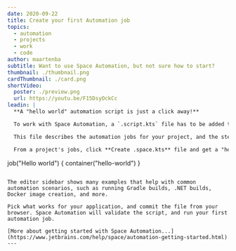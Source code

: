 ```yaml
---
date: 2020-09-22
title: Create your first Automation job
topics:
  - automation
  - projects
  - work
  - code
author: maartenba
subtitle: Want to use Space Automation, but not sure how to start?
thumbnail: ./thumbnail.png
cardThumbnail: ./card.png
shortVideo:
  poster: ./preview.png
  url: https://youtu.be/F15DsyOckCc
leadin: |
  **A "hello world" automation script is just a click away!**

  To work with Space Automation, a `.script.kts` file has to be added to your repository.

  This file describes the automation jobs for your project, and the steps that are run as part of your CI/CD process.

  From a project's jobs, click **Create .space.kts** file and get a "hello world" job created!

  ```
  job("Hello world") {
  container("hello-world")
  }
  ```

  The editor sidebar shows many examples that help with common automation scenarios, such as running Gradle builds, .NET builds, Docker image creation, and more.

  Pick what works for your application, and commit the file from your browser. Space Automation will validate the script, and run your first automation job.

  [More about getting started with Space Automation...](https://www.jetbrains.com/help/space/automation-getting-started.html)
---
```


